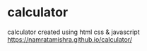 # calculator
calculator created  using html css &amp; javascript
https://namratamishra.github.io/calculator/
